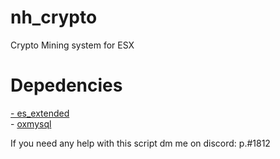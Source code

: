 # nh_crypto
Crypto Mining system for ESX

<h1> Depedencies </h1>

<a href="https://github.com/mitlight/es_extended">
  - es_extended  
  </a><br>
  - <a href="https://github.com/overextended/oxmysql"> oxmysql</a>
  
If you need any help with this script dm me on discord: p.#1812

